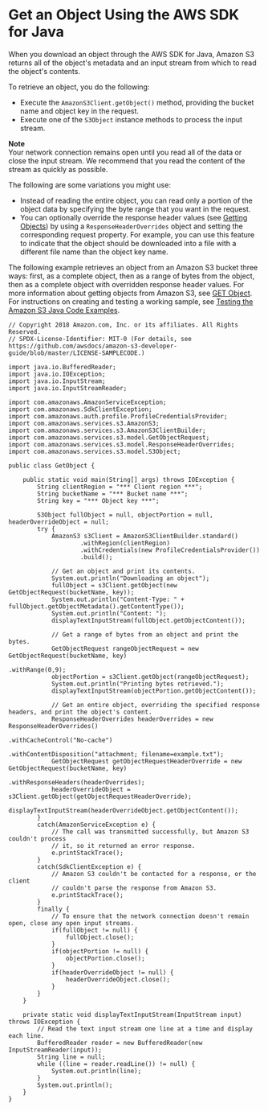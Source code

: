 # Get an Object Using the AWS SDK for Java<a name="RetrievingObjectUsingJava"></a>

When you download an object through the AWS SDK for Java, Amazon S3 returns all of the object's metadata and an input stream from which to read the object's contents\.

To retrieve an object, you do the following:
+ Execute the `AmazonS3Client.getObject()` method, providing the bucket name and object key in the request\.
+ Execute one of the `S3Object` instance methods to process the input stream\.

**Note**  
Your network connection remains open until you read all of the data or close the input stream\. We recommend that you read the content of the stream as quickly as possible\.

The following are some variations you might use:
+ Instead of reading the entire object, you can read only a portion of the object data by specifying the byte range that you want in the request\.
+ You can optionally override the response header values \(see [Getting Objects](GettingObjectsUsingAPIs.md)\) by using a `ResponseHeaderOverrides` object and setting the corresponding request property\. For example, you can use this feature to indicate that the object should be downloaded into a file with a different file name than the object key name\.

The following example retrieves an object from an Amazon S3 bucket three ways: first, as a complete object, then as a range of bytes from the object, then as a complete object with overridden response header values\. For more information about getting objects from Amazon S3, see [GET Object](https://docs.aws.amazon.com/AmazonS3/latest/API/RESTObjectGET.html)\. For instructions on creating and testing a working sample, see [Testing the Amazon S3 Java Code Examples](UsingTheMPJavaAPI.md#TestingJavaSamples)\.

```
// Copyright 2018 Amazon.com, Inc. or its affiliates. All Rights Reserved.
// SPDX-License-Identifier: MIT-0 (For details, see https://github.com/awsdocs/amazon-s3-developer-guide/blob/master/LICENSE-SAMPLECODE.)

import java.io.BufferedReader;
import java.io.IOException;
import java.io.InputStream;
import java.io.InputStreamReader;

import com.amazonaws.AmazonServiceException;
import com.amazonaws.SdkClientException;
import com.amazonaws.auth.profile.ProfileCredentialsProvider;
import com.amazonaws.services.s3.AmazonS3;
import com.amazonaws.services.s3.AmazonS3ClientBuilder;
import com.amazonaws.services.s3.model.GetObjectRequest;
import com.amazonaws.services.s3.model.ResponseHeaderOverrides;
import com.amazonaws.services.s3.model.S3Object;

public class GetObject {

    public static void main(String[] args) throws IOException {
        String clientRegion = "*** Client region ***";
        String bucketName = "*** Bucket name ***";
        String key = "*** Object key ***";

        S3Object fullObject = null, objectPortion = null, headerOverrideObject = null;
        try {
            AmazonS3 s3Client = AmazonS3ClientBuilder.standard()
                    .withRegion(clientRegion)
                    .withCredentials(new ProfileCredentialsProvider())
                    .build();

            // Get an object and print its contents.
            System.out.println("Downloading an object");
            fullObject = s3Client.getObject(new GetObjectRequest(bucketName, key));
            System.out.println("Content-Type: " + fullObject.getObjectMetadata().getContentType());
            System.out.println("Content: ");
            displayTextInputStream(fullObject.getObjectContent());
            
            // Get a range of bytes from an object and print the bytes.
            GetObjectRequest rangeObjectRequest = new GetObjectRequest(bucketName, key)
                                                        .withRange(0,9);
            objectPortion = s3Client.getObject(rangeObjectRequest);
            System.out.println("Printing bytes retrieved.");
            displayTextInputStream(objectPortion.getObjectContent());
            
            // Get an entire object, overriding the specified response headers, and print the object's content.
            ResponseHeaderOverrides headerOverrides = new ResponseHeaderOverrides()
                                                            .withCacheControl("No-cache")
                                                            .withContentDisposition("attachment; filename=example.txt");
            GetObjectRequest getObjectRequestHeaderOverride = new GetObjectRequest(bucketName, key)
                                                            .withResponseHeaders(headerOverrides);
            headerOverrideObject = s3Client.getObject(getObjectRequestHeaderOverride);
            displayTextInputStream(headerOverrideObject.getObjectContent());
        }
        catch(AmazonServiceException e) {
            // The call was transmitted successfully, but Amazon S3 couldn't process 
            // it, so it returned an error response.
            e.printStackTrace();
        }
        catch(SdkClientException e) {
            // Amazon S3 couldn't be contacted for a response, or the client
            // couldn't parse the response from Amazon S3.
            e.printStackTrace();
        }
        finally {
            // To ensure that the network connection doesn't remain open, close any open input streams.
            if(fullObject != null) {
                fullObject.close();
            }
            if(objectPortion != null) {
                objectPortion.close();
            }
            if(headerOverrideObject != null) {
                headerOverrideObject.close();
            }
        }
    }

    private static void displayTextInputStream(InputStream input) throws IOException {
        // Read the text input stream one line at a time and display each line.
        BufferedReader reader = new BufferedReader(new InputStreamReader(input));
        String line = null;
        while ((line = reader.readLine()) != null) {
            System.out.println(line);
        }
        System.out.println();
    }
}
```